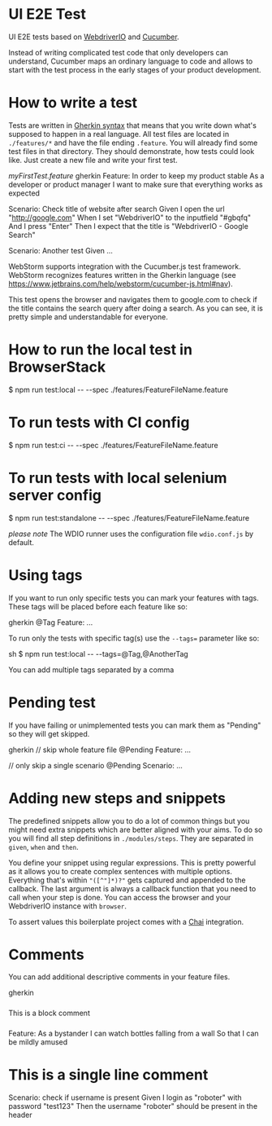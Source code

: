 # UI E2E Test 

UI E2E tests based on [WebdriverIO](http://webdriver.io/) and [Cucumber](https://cucumber.io/).

Instead of writing complicated test code that only developers can understand, Cucumber maps an ordinary language to code and allows to start with the test process in the early stages of your product development.

# How to write a test

Tests are written in [Gherkin syntax](http://docs.behat.org/en/latest/guides/1.gherkin.html#gherkin-syntax)
that means that you write down what's supposed to happen in a real language. All test files are located in
`./features/*` and have the file ending `.feature`. You will already find some test files in that
directory. They should demonstrate, how tests could look like. Just create a new file and write your first
test.

_myFirstTest.feature_
gherkin
Feature:
    In order to keep my product stable
    As a developer or product manager
    I want to make sure that everything works as expected

Scenario: Check title of website after search
    Given I open the url "http://google.com"
    When I set "WebdriverIO" to the inputfield "#gbqfq"
    And I press "Enter"
    Then I expect that the title is "WebdriverIO - Google Search"

Scenario: Another test
    Given ...



WebStorm supports integration with the Cucumber.js test framework. WebStorm recognizes features written in the Gherkin language 
(see https://www.jetbrains.com/help/webstorm/cucumber-js.html#nav).

This test opens the browser and navigates them to google.com to check if the title contains the search
query after doing a search. As you can see, it is pretty simple and understandable for everyone.

# How to run the local test in BrowserStack
$ npm run test:local -- --spec ./features/FeatureFileName.feature
# To run tests with CI config
$ npm run test:ci -- --spec ./features/FeatureFileName.feature
# To run tests with local selenium server config
$ npm run test:standalone -- --spec ./features/FeatureFileName.feature


_please note_ The WDIO runner uses the configuration file `wdio.conf.js` by default.


# Using tags

If you want to run only specific tests you can mark your features with tags. These tags will be placed before each feature like so:

gherkin
@Tag
Feature: ...


To run only the tests with specific tag(s) use the `--tags=` parameter like so:

sh
$ npm run test:local -- --tags=@Tag,@AnotherTag


You can add multiple tags separated by a comma

# Pending test

If you have failing or unimplemented tests you can mark them as "Pending" so they will get skipped.

gherkin
// skip whole feature file
@Pending
Feature: ...

// only skip a single scenario
@Pending
Scenario: ...


# Adding new steps and snippets

The predefined snippets allow you to do a lot of common things but you might need extra snippets which
are better aligned with your aims. To do so you will find all step definitions in `./modules/steps`. They
are separated in `given`, `when` and `then`. 

You define your snippet using regular expressions. This is pretty powerful as it allows you to create complex
sentences with multiple options. Everything that's within `"([^"]*)?"` gets captured and appended to the
callback. The last argument is always a callback function that you need to call when your step is done.
You can access the browser and your WebdriverIO instance with `browser`.

To assert values this boilerplate project comes with a [Chai](http://chaijs.com/) integration.

# Comments

You can add additional descriptive comments in your feature files.

gherkin
###
  This is a
  block comment
###
Feature: As a bystander
    I can watch bottles falling from a wall
    So that I can be mildly amused

# This is a single line comment
Scenario: check if username is present
    Given I login as "roboter" with password "test123"
    Then the username "roboter" should be present in the header
```
